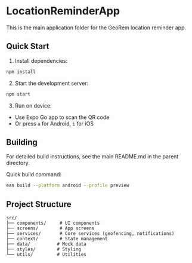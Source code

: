 # LocationReminderApp

This is the main application folder for the GeoRem location reminder app.

## Quick Start

1. Install dependencies:
```bash
npm install
```

2. Start the development server:
```bash
npm start
```

3. Run on device:
- Use Expo Go app to scan the QR code
- Or press `a` for Android, `i` for iOS

## Building

For detailed build instructions, see the main README.md in the parent directory.

Quick build command:
```bash
eas build --platform android --profile preview
```

## Project Structure

```
src/
├── components/     # UI components
├── screens/        # App screens
├── services/       # Core services (geofencing, notifications)
├── context/        # State management
├── data/          # Mock data
├── styles/        # Styling
└── utils/         # Utilities

